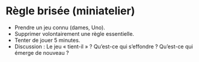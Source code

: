 # Règle brisée (miniatelier)

- Prendre un jeu connu (dames, Uno).  
- Supprimer volontairement une règle essentielle.  
- Tenter de jouer 5 minutes.  
- Discussion : Le jeu « tient-il » ? Qu’est-ce qui s’effondre ? Qu’est-ce qui émerge de nouveau ?  

